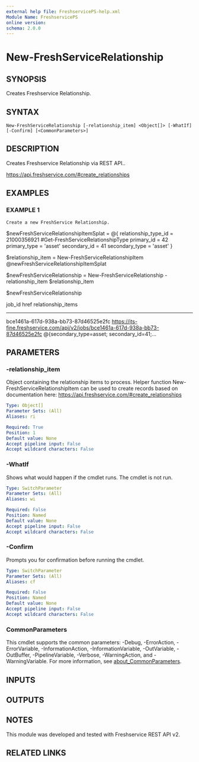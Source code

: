 ```yaml
---
external help file: FreshservicePS-help.xml
Module Name: FreshservicePS
online version:
schema: 2.0.0
---
```


# New-FreshServiceRelationship

## SYNOPSIS
Creates Freshservice Relationship.

## SYNTAX

```
New-FreshServiceRelationship [-relationship_item] <Object[]> [-WhatIf] [-Confirm] [<CommonParameters>]
```

## DESCRIPTION
Creates Freshservice Relationship via REST API..

https://api.freshservice.com/#create_relationships

## EXAMPLES

### EXAMPLE 1
```
Create a new FreshService Relationship.
```

$newFreshServiceRelationshipItemSplat = @{
    relationship_type_id = 21000356921 #Get-FreshServiceRelationshipType
    primary_id           = 42
    primary_type         = 'asset'
    secondary_id         = 41
    secondary_type       = 'asset'
}

$relationship_item = New-FreshServiceRelationshipItem @newFreshServiceRelationshipItemSplat

$newFreshServiceRelationship = New-FreshServiceRelationship -relationship_item $relationship_item

$newFreshServiceRelationship

job_id                               href                                                                               relationship_items
------                               ----                                                                               ------------------
bce1461a-617d-938a-bb73-87d46525e2fc https://its-fine.freshservice.com/api/v2/jobs/bce1461a-617d-938a-bb73-87d46525e2fc @{secondary_type=asset; secondary_id=41;...

## PARAMETERS

### -relationship_item
Object containing the relationship items to process.
Helper function New-FreshServiceRelationshipItem
can be used to create records based on documentation here: https://api.freshservice.com/#create_relationships

```yaml
Type: Object[]
Parameter Sets: (All)
Aliases: ri

Required: True
Position: 1
Default value: None
Accept pipeline input: False
Accept wildcard characters: False
```

### -WhatIf
Shows what would happen if the cmdlet runs.
The cmdlet is not run.

```yaml
Type: SwitchParameter
Parameter Sets: (All)
Aliases: wi

Required: False
Position: Named
Default value: None
Accept pipeline input: False
Accept wildcard characters: False
```

### -Confirm
Prompts you for confirmation before running the cmdlet.

```yaml
Type: SwitchParameter
Parameter Sets: (All)
Aliases: cf

Required: False
Position: Named
Default value: None
Accept pipeline input: False
Accept wildcard characters: False
```

### CommonParameters
This cmdlet supports the common parameters: -Debug, -ErrorAction, -ErrorVariable, -InformationAction, -InformationVariable, -OutVariable, -OutBuffer, -PipelineVariable, -Verbose, -WarningAction, and -WarningVariable. For more information, see [about_CommonParameters](http://go.microsoft.com/fwlink/?LinkID=113216).

## INPUTS

## OUTPUTS

## NOTES
This module was developed and tested with Freshservice REST API v2.

## RELATED LINKS
